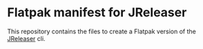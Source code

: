 # Flatpak manifest for JReleaser

This repository contains the files to create a Flatpak version of the [JReleaser](https://jreleaser.org) cli.
